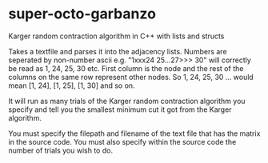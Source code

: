 # super-octo-garbanzo
Karger random contraction algorithm in C++ with lists and structs

Takes a textfile and parses it into the adjacency lists.
Numbers are seperated by non-number ascii 
e.g. "1xxx24   25...27>>> 30" will correctly be read as 1, 24, 25, 30 etc.
First column is the node and the rest of the columns on the same row represent other nodes.
So 1, 24, 25, 30 ... would mean [1, 24], [1, 25], [1, 30] and so on.

It will run as many trials of the Karger random contraction algorithm you specify 
and tell you the smallest minimum cut it got from the Karger algorithm.

You must specify the filepath and filename of the text file that has the matrix in the source code.
You must also specify within the source code the number of trials you wish to do.
